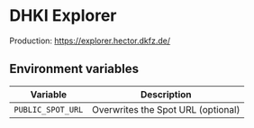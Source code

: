 # DHKI Explorer

Production: https://explorer.hector.dkfz.de/

## Environment variables

| Variable          | Description                        |
| ----------------- | ---------------------------------- |
| `PUBLIC_SPOT_URL` | Overwrites the Spot URL (optional) |
